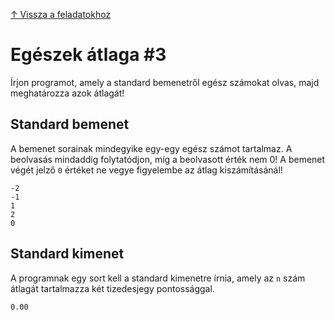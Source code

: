 [↑ Vissza a feladatokhoz](./README.md)

# Egészek átlaga #3

Írjon programot, amely a standard bemenetről egész számokat olvas, majd meghatározza azok átlagát!

## Standard bemenet

A bemenet sorainak mindegyike egy-egy egész számot tartalmaz. A beolvasás mindaddig folytatódjon, míg a beolvasott érték nem 0! A bemenet végét jelző `0` értéket ne vegye figyelembe az átlag kiszámításánál!

```
-2
-1
1
2
0
```

## Standard kimenet

A programnak egy sort kell a standard kimenetre írnia, amely az `n` szám átlagát tartalmazza két tizedesjegy pontossággal.

```
0.00
```
